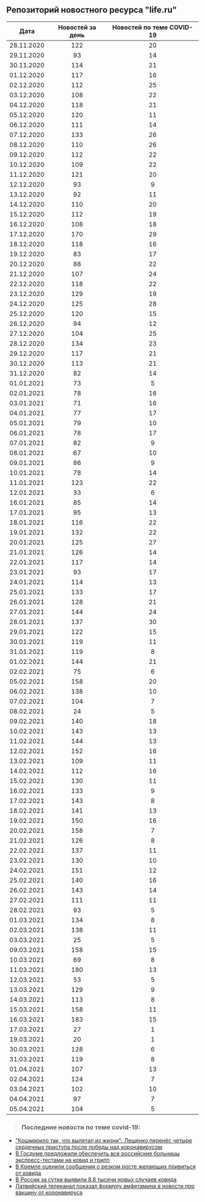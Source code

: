 ## Репозиторий новостного ресурса "life.ru"
Дата| Новостей за день| Новостей по теме COVID-19
------- | :-----: | :-----: 
28.11.2020 | 122 | 20 
29.11.2020 | 93 | 14 
30.11.2020 | 114 | 21 
01.12.2020 | 117 | 16 
02.12.2020 | 112 | 25 
03.12.2020 | 108 | 22 
04.12.2020 | 118 | 21 
05.12.2020 | 120 | 11 
06.12.2020 | 111 | 14 
07.12.2020 | 133 | 26 
08.12.2020 | 110 | 26 
09.12.2020 | 112 | 22 
10.12.2020 | 109 | 22 
11.12.2020 | 121 | 20 
12.12.2020 | 93 | 9 
13.12.2020 | 92 | 11 
14.12.2020 | 110 | 20 
15.12.2020 | 112 | 19 
16.12.2020 | 108 | 18 
17.12.2020 | 170 | 29 
18.12.2020 | 118 | 16 
19.12.2020 | 83 | 17 
20.12.2020 | 88 | 22 
21.12.2020 | 107 | 24 
22.12.2020 | 118 | 22 
23.12.2020 | 129 | 19 
24.12.2020 | 125 | 28 
25.12.2020 | 120 | 15 
26.12.2020 | 94 | 12 
27.12.2020 | 104 | 25 
28.12.2020 | 134 | 23 
29.12.2020 | 117 | 21 
30.12.2020 | 113 | 21 
31.12.2020 | 82 | 14 
01.01.2021 | 73 | 5 
02.01.2021 | 78 | 16 
03.01.2021 | 71 | 16 
04.01.2021 | 77 | 17 
05.01.2021 | 79 | 10 
06.01.2021 | 78 | 17 
07.01.2021 | 82 | 9 
08.01.2021 | 67 | 10 
09.01.2021 | 86 | 9 
10.01.2021 | 78 | 14 
11.01.2021 | 123 | 22 
12.01.2021 | 33 | 6 
16.01.2021 | 85 | 14 
17.01.2021 | 95 | 13 
18.01.2021 | 116 | 22 
19.01.2021 | 132 | 22 
20.01.2021 | 125 | 27 
21.01.2021 | 126 | 14 
22.01.2021 | 117 | 14 
23.01.2021 | 93 | 17 
24.01.2021 | 114 | 13 
25.01.2021 | 133 | 17 
26.01.2021 | 128 | 21 
27.01.2021 | 144 | 24 
28.01.2021 | 137 | 30 
29.01.2021 | 122 | 15 
30.01.2021 | 119 | 11 
31.01.2021 | 119 | 8 
01.02.2021 | 144 | 21 
02.02.2021 | 75 | 6 
05.02.2021 | 158 | 20 
06.02.2021 | 138 | 10 
07.02.2021 | 104 | 7 
08.02.2021 | 24 | 5 
09.02.2021 | 140 | 18 
10.02.2021 | 143 | 13 
11.02.2021 | 144 | 13 
12.02.2021 | 152 | 16 
13.02.2021 | 109 | 11 
14.02.2021 | 112 | 16 
15.02.2021 | 130 | 11 
16.02.2021 | 133 | 9 
17.02.2021 | 143 | 8 
18.02.2021 | 141 | 13 
19.02.2021 | 150 | 16 
20.02.2021 | 158 | 7 
21.02.2021 | 126 | 8 
22.02.2021 | 137 | 11 
23.02.2021 | 130 | 10 
24.02.2021 | 151 | 12 
25.02.2021 | 140 | 16 
26.02.2021 | 143 | 14 
27.02.2021 | 111 | 11 
28.02.2021 | 93 | 5 
01.03.2021 | 134 | 8 
02.03.2021 | 138 | 11 
03.03.2021 | 25 | 5 
09.03.2021 | 158 | 15 
10.03.2021 | 69 | 8 
11.03.2021 | 180 | 13 
12.03.2021 | 53 | 5 
13.03.2021 | 129 | 9 
14.03.2021 | 113 | 8 
15.03.2021 | 158 | 11 
16.03.2021 | 183 | 15 
17.03.2021 | 27 | 1 
19.03.2021 | 20 | 1 
30.03.2021 | 128 | 6 
31.03.2021 | 119 | 8 
01.04.2021 | 107 | 13 
02.04.2021 | 124 | 7 
03.04.2021 | 102 | 10 
04.04.2021 | 97 | 7 
05.04.2021 | 104 | 5 

> ### Последние новости по теме covid-19:
+ ["Кошмарило так, что вылетал из жизни": Лещенко перенёс четыре сердечных приступа после победы над коронавирусом](https://life.ru/p/1389445)
+ [В Госдуме предложили обеспечить все российские больницы экспресс-тестами на ковид и грипп](https://life.ru/p/1389416)
+ [В Кремле оценили сообщения о резком росте желающих привиться от ковида](https://life.ru/p/1389424)
+ [В России за сутки выявили 8,6 тысячи новых случаев ковида](https://life.ru/p/1389413)
+ [Латвийский телеканал показал формулу амфетамина в новости про вакцину от коронавируса](https://life.ru/p/1389376)

